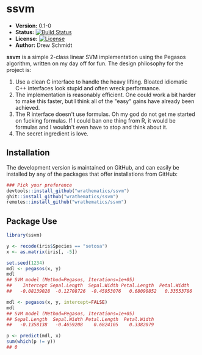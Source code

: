 # ssvm

* **Version:** 0.1-0
* **Status:** [![Build Status](https://travis-ci.org/wrathematics/ssvm.png)](https://travis-ci.org/wrathematics/ssvm)
* **License:** [![License](http://img.shields.io/badge/license-BSD%202--Clause-orange.svg?style=flat)](http://opensource.org/licenses/BSD-2-Clause)
* **Author:** Drew Schmidt


**ssvm** is a simple 2-class linear  SVM implementation using the Pegasos algorithm, written on my day off for fun.  The design philosophy for the project is:

1. Use a clean C interface to handle the heavy lifting.  Bloated idiomatic C++ interfaces look stupid and often wreck performance.
2. The implementation is reasonably efficient.  One could work a bit harder to make this faster, but I think all of the "easy" gains have already been achieved.
3. The R interface doesn't use formulas.  Oh my god do not get me started on fucking formulas.  If I could ban one thing from R, it would be formulas and I wouldn't even have to stop and think about it.
4. The secret ingredient is love.


## Installation

<!--To install the R package, run:-->

<!--```r-->
<!--install.package("ssvm")-->
<!-- ``` -->

The development version is maintained on GitHub, and can easily be installed by any of the packages that offer installations from GitHub:

```r
### Pick your preference
devtools::install_github("wrathematics/ssvm")
ghit::install_github("wrathematics/ssvm")
remotes::install_github("wrathematics/ssvm")
```


## Package Use


```r
library(ssvm)

y <- recode(iris$Species == "setosa")
x <- as.matrix(iris[, -5])

set.seed(1234)
mdl <- pegasos(x, y)
mdl
## SVM model (Method=Pegasos, Iterations=1e+05)
##    Intercept Sepal.Length  Sepal.Width Petal.Length  Petal.Width 
##   -0.08139028  -0.12708726  -0.45953076   0.68090852   0.33553786  

mdl <- pegasos(x, y, intercept=FALSE)
mdl
## SVM model (Method=Pegasos, Iterations=1e+05)
## Sepal.Length  Sepal.Width Petal.Length  Petal.Width 
##   -0.1358138   -0.4659208    0.6824105    0.3382079 

p <- predict(mdl, x)
sum(which(p != y))
## 0
```
